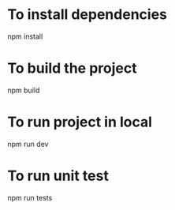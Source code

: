 # To install dependencies
npm install

# To build the project
npm build

# To run project in local
npm run dev

# To run unit test
npm run tests
